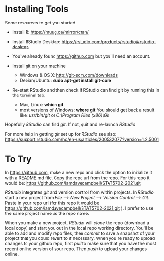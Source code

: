 # Installing Tools


Some resources to get you started.


- Install R: https://muug.ca/mirror/cran/


- Install RStudio Desktop: https://rstudio.com/products/rstudio/#rstudio-desktop

- You've already found https://github.com but you'll need an account.

- Install git on your machine
  - Windows & OS X: http://git-scm.com/downloads
  - Debian/Ubuntu: __sudo apt-get install git-core__
  
  
- Re-start RStudio and then check if RStudio can find git  by running this in the terminal tab:
    - Mac, Linux: __which git__ 
    - most versions of Windows: __where git__ 
You should get back a result like: _usr/bin/git_ or _C:\Program Files (x86)\Git_
    
Hopefully _RStudio_ can find _git_.  If not, quit and re-launch _RStudio_

For more help in getting _git_ set up for _RStudio_ see also: https://support.rstudio.com/hc/en-us/articles/200532077?version=1.2.5001

# To Try

In https://github.com, make a new repo and click the option to initialize it with a README.md file.  Copy the repo url from the repo.  For this repo it would be: https://github.com/iamdavecampbell/STAT5702-2021.git 

_RStudio_ integrates _git_ and version control from within projects.  In _RStudio_ start a new project from *File* —> *New Project* —> *Version Control* —> *Git*.  Paste in your repo url (for this repo it would be https://github.com/iamdavecampbell/STAT5702-2021.git ).  I prefer to use the same project name as the repo name.

When you make a new project, _RStudio_ will *clone* the repo (download a local copy) and start you out in the local repo working directory.  You'll be able to add and modify repo files, then *commit* to save a snapshot of your project that you could revert to if necessary.  When you're ready to upload changes to your github repo, first *pull* to make sure that you have the most recent online version of your repo.  Then *push* to upload your changes online.  


